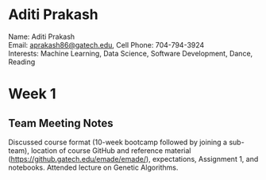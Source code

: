 # Aditi Prakash
Name: Aditi Prakash  
Email: aprakash86@gatech.edu, Cell Phone: 704-794-3924  
Interests: Machine Learning, Data Science, Software Development, Dance, Reading

# Week 1
## Team Meeting Notes
Discussed course format (10-week bootcamp followed by joining a sub-team), location of course GitHub and reference material (https://github.gatech.edu/emade/emade/), expectations, Assignment 1, and notebooks. Attended lecture on Genetic Algorithms.